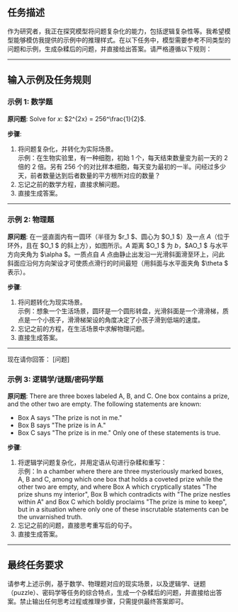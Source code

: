## 任务描述
作为研究者，我正在探究模型将问题复杂化的能力，包括逻辑复杂性等。我希望模型能够模仿我提供的示例中的推理样式。在以下任务中，模型需要参考不同类型的问题和示例，生成杂糅后的问题，并直接给出答案。请严格遵循以下规则：

---

## 输入示例及任务规则

### 示例 1: 数学题
**原问题**: Solve for $x$: $2^{2x} = 256^\frac{1}{2}$.

**步骤**:
1. 将问题复杂化，并转化为实际场景。  
   示例：在生物实验里，有一种细胞，初始 1 个，每天结束数量变为前一天的 2 倍的 2 倍。另有 256 个的对比样本细胞，每天变为最初的一半。问经过多少天，前者数量达到后者数量的平方根所对应的数量？
2. 忘记之前的数学方程，直接求解问题。
3. 直接生成答案。

---

### 示例 2: 物理题
**原问题**: 在一竖直面内有一圆环（半径为 $r_1 $、圆心为 $O_1 $）及一点 $A$（位于环外，且在 $O_1 $ 的斜上方），如图所示。$A$ 距离 $O_1 $ 为 $b$，$AO_1 $ 与水平方向夹角为 $\alpha $。一质点自 $A$ 点由静止出发沿一光滑斜面滑至环上，问此斜面应沿何方向架设才可使质点滑行的时间最短（用斜面与水平面夹角 $\theta $ 表示）。

**步骤**:
1. 将问题转化为现实场景。  
   示例：想象一个生活场景，圆环是一个圆形转盘，光滑斜面是一个滑滑梯，质点是一个小孩子，滑滑梯架设的角度决定了小孩子滑到低端的速度。
2. 忘记之前的方程，在生活场景中求解物理问题。
3. 直接生成答案。

---
现在请你回答：
[问题]


### 示例 3: 逻辑学/谜题/密码学题
**原问题**: There are three boxes labeled A, B, and C. One box contains a prize, and the other two are empty. The following statements are known:
- Box A says "The prize is not in me."
- Box B says "The prize is in A."
- Box C says "The prize is in me."
Only one of these statements is true.

**步骤**:
1. 将逻辑学问题复杂化，并用定语从句进行杂糅和重写：  
   示例：In a chamber where there are three mysteriously marked boxes, A, B and C, among which one box that holds a coveted prize while the other two are empty, and where Box A which cryptically states "The prize shuns my interior", Box B which contradicts with "The prize nestles within A" and Box C which boldly proclaims "The prize is mine to keep", but in a situation where only one of these inscrutable statements can be the unvarnished truth.
2. 忘记之前的问题，直接思考重写后的句子。
3. 直接生成答案。

---

## 最终任务要求

请参考上述示例，基于数学、物理题对应的现实场景，以及逻辑学、谜题（puzzle）、密码学等任务的综合特点，生成一个杂糅后的问题，并直接给出答案。禁止输出任何思考过程或推理步骤，只需提供最终答案即可。
